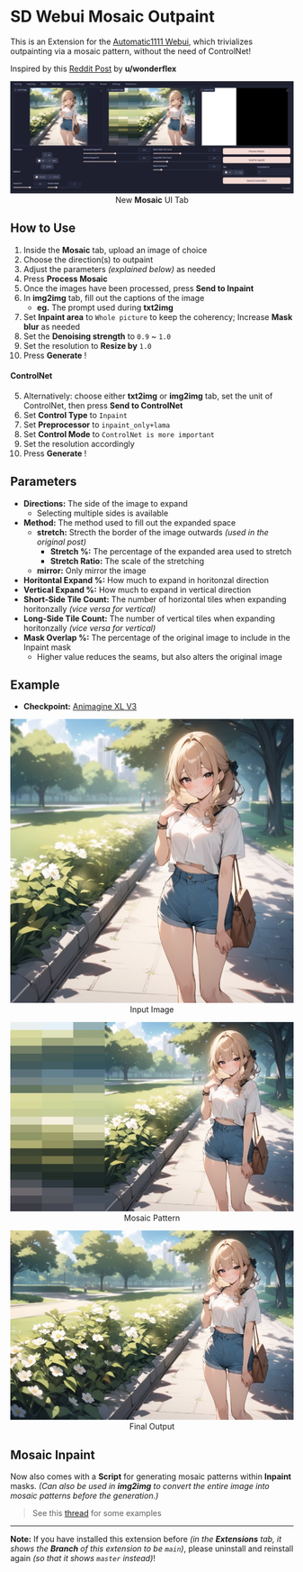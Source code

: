 ﻿# SD Webui Mosaic Outpaint
This is an Extension for the [Automatic1111 Webui](https://github.com/AUTOMATIC1111/stable-diffusion-webui), which trivializes outpainting via a mosaic pattern,
without the need of ControlNet!

Inspired by this [Reddit Post](https://www.reddit.com/r/StableDiffusion/comments/1aexch9/using_mosaic_tiles_to_outpaint_expand_images_3/) by **u/wonderflex**

<p align="center">
<img src="samples/ui.jpg" width=768><br>
New <b>Mosaic</b> UI Tab
</p>

## How to Use
1. Inside the **Mosaic** tab, upload an image of choice
2. Choose the direction(s) to outpaint
3. Adjust the parameters *(explained below)* as needed
4. Press **Process Mosaic**
5. Once the images have been processed, press **Send to Inpaint**
6. In **img2img** tab, fill out the captions of the image
    - **eg.** The prompt used during **txt2img**
7. Set **Inpaint area** to `Whole picture` to keep the coherency; Increase **Mask blur** as needed
8. Set the **Denoising strength** to `0.9` ~ `1.0`
9. Set the resolution to **Resize by** `1.0`
10. Press **Generate** !

#### ControlNet
5. Alternatively: choose either **txt2img** or **img2img** tab, set the unit of ControlNet,
then press **Send to ControlNet**
6. Set **Control Type** to `Inpaint`
7. Set **Preprocessor** to `inpaint_only+lama`
8. Set **Control Mode** to `ControlNet is more important`
9. Set the resolution accordingly
10. Press **Generate** !

## Parameters
- **Directions:** The side of the image to expand
    - Selecting multiple sides is available
- **Method:** The method used to fill out the expanded space
    - **stretch:** Strecth the border of the image outwards *(used in the original post)*
        - **Stretch %:** The percentage of the expanded area used to stretch
        - **Stretch Ratio:** The scale of the stretching
    - **mirror:** Only mirror the image
- **Horitontal Expand %:** How much to expand in horitonzal direction
- **Vertical Expand %:** How much to expand in vertical direction
- **Short-Side Tile Count:** The number of horizontal tiles when expanding horitonzally *(vice versa for vertical)*
- **Long-Side Tile Count:** The number of vertical tiles when expanding horitonzally *(vice versa for vertical)*
- **Mask Overlap %:** The percentage of the original image to include in the Inpaint mask
    - Higher value reduces the seams, but also alters the original image

## Example
- **Checkpoint:** [Animagine XL V3](https://civitai.com/models/260267)

<p align="center">
<img src="samples/input.jpg" width=512><br>
Input Image
</p>

<p align="center">
<img src="samples/mosaic.jpg" width=512><br>
Mosaic Pattern
</p>

<p align="center">
<img src="samples/output.jpg" width=512><br>
Final Output
</p>

## Mosaic Inpaint
Now also comes with a **Script** for generating mosaic patterns within **Inpaint** masks.
*(Can also be used in **img2img** to convert the entire image into mosaic patterns before the generation.)*

> See this [thread](https://github.com/Haoming02/sd-webui-mosaic-outpaint/issues/2) for some examples

<hr>

**Note:** If you have installed this extension before *(in the **Extensions** tab, it shows the **Branch** of this extension to be `main`)*, please uninstall and reinstall again *(so that it shows `master` instead)*!
